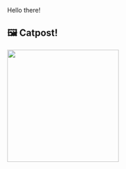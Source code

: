 Hello there!



## 🖼️ Catpost!

<sub>
    <img src="https://cdn2.thecatapi.com/images/dpl.jpg" height="256">
</sub>

